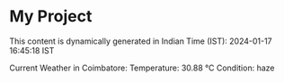 # My Project

This content is dynamically generated in Indian Time (IST): 2024-01-17 16:45:18 IST


Current Weather in Coimbatore:
Temperature: 30.88 °C
Condition: haze
